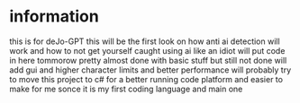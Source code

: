 # information
this is for deJo-GPT this will be the first look on how anti ai detection
will work and how to not get yourself
caught using ai like an idiot will put code in here tommorow pretty almost done with basic stuff but still not done
will add gui and higher character limits
and better performance will probably try to move this project to c# for a better running code platform and easier to make for me sonce it is my first coding language and main one

